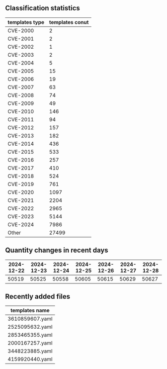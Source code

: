 ## Classification statistics
| templates type | templates conut | 
| --- | --- |
| CVE-2000 | 2 |
| CVE-2001 | 2 |
| CVE-2002 | 1 |
| CVE-2003 | 2 |
| CVE-2004 | 5 |
| CVE-2005 | 15 |
| CVE-2006 | 19 |
| CVE-2007 | 63 |
| CVE-2008 | 74 |
| CVE-2009 | 49 |
| CVE-2010 | 146 |
| CVE-2011 | 94 |
| CVE-2012 | 157 |
| CVE-2013 | 182 |
| CVE-2014 | 436 |
| CVE-2015 | 533 |
| CVE-2016 | 257 |
| CVE-2017 | 410 |
| CVE-2018 | 524 |
| CVE-2019 | 761 |
| CVE-2020 | 1097 |
| CVE-2021 | 2204 |
| CVE-2022 | 2965 |
| CVE-2023 | 5144 |
| CVE-2024 | 7986 |
| Other | 27499 |
## Quantity changes in recent days
|2024-12-22 | 2024-12-23 | 2024-12-24 | 2024-12-25 | 2024-12-26 | 2024-12-27 | 2024-12-28|
|--- | ------ | ------ | ------ | ------ | ------ | ---|
|50519 | 50525 | 50558 | 50605 | 50615 | 50629 | 50627|
## Recently added files
| templates name | 
| --- |
| 3610859607.yaml |
| 2525095632.yaml |
| 2853465355.yaml |
| 2000167257.yaml |
| 3448223885.yaml |
| 4159920440.yaml |
